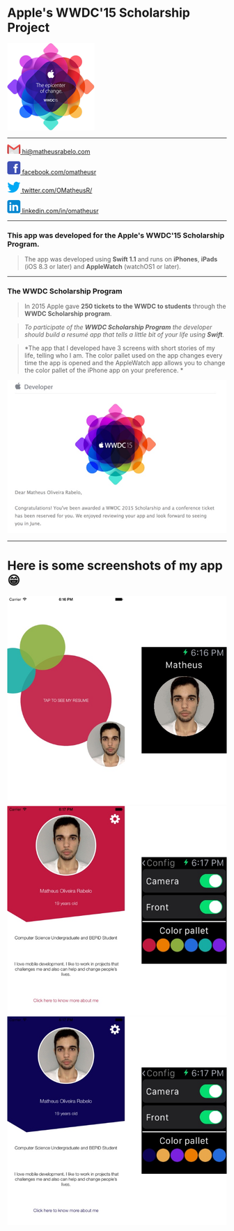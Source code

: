 # Apple's WWDC'15 Scholarship Project
![Apple WWDC 15 Logo](https://github.com/omatheusr/MatheusRabelo/blob/master/Prints/0-Logo.png?raw=true)

---

[<img src="https://github.com/omatheusr/MatheusRabelo/blob/master/Prints/5-IconMail.png?raw=true" alt="Email" width="30"> hi@matheusrabelo.com](mailto:hi@matheusrabelo.com)

[<img src="https://github.com/omatheusr/MatheusRabelo/blob/master/Prints/6-IconFacebook.png?raw=true" alt="Facebook" width="30"> facebook.com/omatheusr](https://www.facebook.com/omatheusr)

[<img src="https://github.com/omatheusr/MatheusRabelo/blob/master/Prints/7-IconTwitter.png?raw=true" alt="Twitter" width="30"> twitter.com/OMatheusR/](http://www.twitter.com/OMatheusR/)

[<img src="https://github.com/omatheusr/MatheusRabelo/blob/master/Prints/8-IconLinkedIn.png?raw=true" alt="LinkedIn" width="30"> linkedin.com/in/omatheusr](https://br.linkedin.com/in/omatheusr)


---

### This app was developed for the Apple's WWDC'15 Scholarship Program.
> The app was developed using **Swift 1.1** and runs on **iPhones**, **iPads** (iOS 8.3 or later) and **AppleWatch** (watchOS1 or later).

---

### The WWDC Scholarship Program
> In 2015 Apple gave **250 tickets to the WWDC to students** through the **WWDC Scholarship program**.

> _To participate of the **WWDC Scholarship Program** the developer should build a resumé app that tells a little bit of your life using **Swift**._

> *The app that I developed have 3 screens with short stories of my life, telling who I am. The color pallet used on the app changes every time the app is opened and the AppleWatch app allows you to change the color pallet of the iPhone app on your preference. *

![Win](https://github.com/omatheusr/MatheusRabelo/blob/master/Prints/1-Email.jpg?raw=true)

---

# Here is some screenshots of my app :grin:

![Screen1](https://github.com/omatheusr/MatheusRabelo/blob/master/Prints/2-Print.jpg?raw=true)
![Screen2](https://github.com/omatheusr/MatheusRabelo/blob/master/Prints/3-Print.jpg?raw=true)
![Screen3](https://github.com/omatheusr/MatheusRabelo/blob/master/Prints/4-Print.jpg?raw=true)
